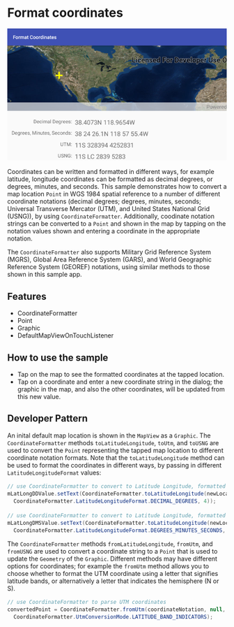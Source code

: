 # Format coordinates

![Format Coordinates App](format-coordinates.png)

Coordinates can be written and formatted in different ways, for example latitude, longitude coordinates can be formatted as decimal degrees, or degrees, minutes, and seconds. This sample demonstrates how to convert a map location `Point` in WGS 1984 spatial reference to a number of different coordinate notations (decimal degrees; degrees, minutes, seconds; Universal Transverse Mercator (UTM), and United States National Grid (USNG)), by using `CoordinateFormatter`. Additionally, coodinate notation strings can be converted to a `Point` and shown in the map by tapping on the notation values shown and entering a coordinate in the appropriate notation. 

The `CoordinateFormatter` also supports Military Grid Reference System (MGRS), Global Area Reference System (GARS), and World Geographic Reference System (GEOREF) notations, using similar methods to those shown in this sample app.

## Features
* CoordinateFormatter
* Point
* Graphic
* DefaultMapViewOnTouchListener

## How to use the sample
* Tap on the map to see the formatted coordinates at the tapped location.
* Tap on a coordinate and enter a new coordinate string in the dialog; the graphic in the map, and also the other coordinates, will be updated from this new value.

## Developer Pattern
An inital default map location is shown in the `MapView` as a `Graphic`. The `CoordinateFormatter` methods `toLatitudeLongitude`, `toUtm`, and `toUSNG` are used to convert the `Point` representing the tapped map location to different coordinate notation formats. Note that the `toLatitudeLongitude` method can be used to format the coordinates in different ways, by passing in different `LatitudeLongitudeFormat` values:

```java
// use CoordinateFormatter to convert to Latitude Longitude, formatted as Decimal Degrees
mLatLongDDValue.setText(CoordinateFormatter.toLatitudeLongitude(newLocation,
  CoordinateFormatter.LatitudeLongitudeFormat.DECIMAL_DEGREES, 4));

// use CoordinateFormatter to convert to Latitude Longitude, formatted as Degrees, Minutes, Seconds
mLatLongDMSValue.setText(CoordinateFormatter.toLatitudeLongitude(newLocation,
  CoordinateFormatter.LatitudeLongitudeFormat.DEGREES_MINUTES_SECONDS, 1));
```

The `CoordinateFormatter` methods `fromLatitudeLongitude`, `fromUtm`, and `fromUSNG` are used to convert a coordinate string to a `Point` that is used to update the `Geometry` of the `Graphic`. Different methods may have different options for coordinates; for example the `fromUtm` method allows you to choose whether to format the UTM coordinate using a letter that signifies latitude bands, or alternatively a letter that indicates the hemisphere (N or S).

```java
// use CoordinateFormatter to parse UTM coordinates
convertedPoint = CoordinateFormatter.fromUtm(coordinateNotation, null, 
  CoordinateFormatter.UtmConversionMode.LATITUDE_BAND_INDICATORS);
```